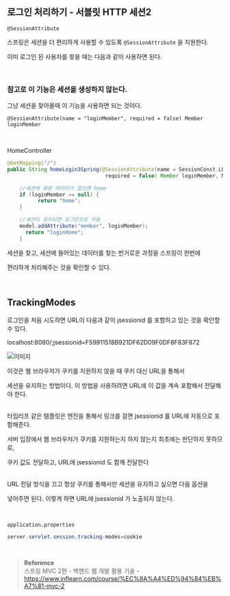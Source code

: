 ## 로그인 처리하기 - 서블릿 HTTP 세션2

`@SessionAttribute`

스프링은 세션을 더 편리하게 사용할 수 있도록 `@SessionAttribute` 을 지원한다.

이미 로그인 된 사용자를 찾을 때는 다음과 같이 사용하면 된다. 

<br/>

### 참고로 이 기능은 세션을 생성하지 않는다.

그냥 세션을 찾아올때 이 기능을 사용하면 되는 것이다.

`@SessionAttribute(name = "loginMember", required = false) Member loginMember`

<br/>

HomeController

```java
@GetMapping("/")
public String homeLogin3Spring(@SessionAttribute(name = SessionConst.LOGIN_MEMBER,
                                required = false) Member loginMember, Model model) {

    //세션에 회원 데이터가 없으면 home
    if (loginMember == null) {
          return "home";
    }

    //세션이 유지되면 로그인으로 이동
    model.addAttribute("member", loginMember);
      return "loginHome";
    }
```

세션을 찾고, 세션에 들어있는 데이터를 찾는 번거로운 과정을 스프링이 한번에 

편리하게 처리해주는 것을 확인할 수 있다.

<br/>

## TrackingModes

로그인을 처음 시도하면 URL이 다음과 같이 jsessionid 를 포함하고 있는 것을 확인할 수 있다.


localhost:8080/;jsessionid=F59911518B921DF62D09F0DF8F83F872


![이미지](/programming/img/나21.PNG)

이것은 웹 브라우저가 쿠키를 지원하지 않을 때 쿠키 대신 URL을 통해서 

세션을 유지하는 방법이다. 이 방법을 사용하려면 URL에 이 값을 계속 포함해서 전달해야 한다. 

<br/>타임리프 같은 템플릿은 엔진을 통해서 링크를 걸면 jsessionid 를 URL에 자동으로 포함해준다. 

서버 입장에서 웹 브라우저가 쿠키를 지원하는지 하지 않는지 최초에는 판단하지 못하므로, 

쿠키 값도 전달하고, URL에 jsessionid 도 함께 전달한다

<br/>URL 전달 방식을 끄고 항상 쿠키를 통해서만 세션을 유지하고 싶으면 다음 옵션을 

넣어주면 된다. 이렇게 하면 URL에 jsessionid 가 노출되지 않는다.

<br/>

`application.properties`
```java
server.servlet.session.tracking-modes=cookie
```

<br/>

>**Reference** <br/>스프링 MVC 2편 - 백엔드 웹 개발 활용 기술 - https://www.inflearn.com/course/%EC%8A%A4%ED%94%84%EB%A7%81-mvc-2